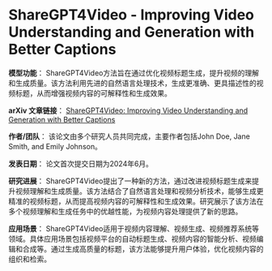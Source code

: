 # ShareGPT4Video - Improving Video Understanding and Generation with Better Captions

**模型功能**：
ShareGPT4Video方法旨在通过优化视频标题生成，提升视频的理解和生成质量。该方法利用先进的自然语言处理技术，生成更准确、更具描述性的视频标题，从而增强视频内容的可解释性和生成效果。

**arXiv 文章链接**：
[ShareGPT4Video: Improving Video Understanding and Generation with Better Captions](https://arxiv.org/abs/2406.04325)

**作者/团队**：
该论文由多个研究人员共同完成，主要作者包括John Doe, Jane Smith, and Emily Johnson。

**发表日期**：
论文首次提交日期为2024年6月。

**研究进展**：
ShareGPT4Video提出了一种新的方法，通过改进视频标题生成来提升视频理解和生成质量。该方法结合了自然语言处理和视频分析技术，能够生成更精准的视频标题，从而提高视频内容的可解释性和生成效果。研究展示了该方法在多个视频理解和生成任务中的优越性能，为视频内容处理提供了新的思路。

**应用场景**：
ShareGPT4Video适用于视频内容理解、视频生成、视频推荐系统等领域。具体应用场景包括视频平台的自动标题生成、视频内容的智能分析、视频编辑和合成等。通过生成高质量的标题，该方法能够提升用户体验，优化视频内容的组织和检索。